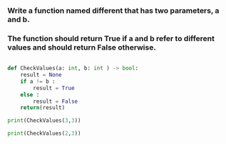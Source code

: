 ### Write a function named different that has two parameters, a and b. 
### The function should return True if a and b refer to different values and should return False otherwise.

```python

def CheckValues(a: int, b: int ) -> bool:
    result = None
    if a != b :
        result = True
    else :
        result = False
    return(result)

print(CheckValues(3,3))

print(CheckValues(2,3))

```